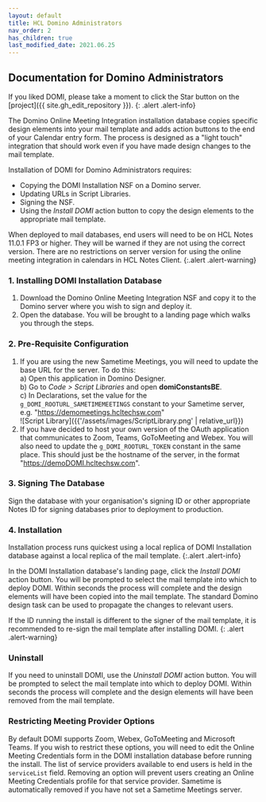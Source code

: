 ```yaml
---
layout: default
title: HCL Domino Administrators
nav_order: 2
has_children: true
last_modified_date: 2021.06.25
---
```


## Documentation for Domino Administrators

If you liked DOMI, please take a moment to click the Star button on the [project]({{ site.gh_edit_repository }}).
{: .alert .alert-info}

The Domino Online Meeting Integration installation database copies specific design elements into your mail template and adds action buttons to the end of your Calendar entry form. The process is designed as a "light touch" integration that should work even if you have made design changes to the mail template.

Installation of DOMI for Domino Administrators requires:  
- Copying the DOMI Installation NSF on a Domino server.  
- Updating URLs in Script Libraries.  
- Signing the NSF.  
- Using the *Install DOMI* action button to copy the design elements to the appropriate mail template.

When deployed to mail databases, end users will need to be on HCL Notes 11.0.1 FP3 or higher. They will be warned if they are not using the correct version. There are no restrictions on server version for using the online meeting integration in calendars in HCL Notes Client.
{:.alert .alert-warning}

### 1. Installing DOMI Installation Database

1. Download the Domino Online Meeting Integration NSF and copy it to the Domino server where you wish to sign and deploy it.  
2. Open the database. You will be brought to a landing page which walks you through the steps.  

### 2. Pre-Requisite Configuration

1. If you are using the new Sametime Meetings, you will need to update the base URL for the server. To do this:  
    a) Open this application in Domino Designer.  
    b) Go to *Code > Script Libraries* and open **domiConstantsBE**.  
    c) In Declarations, set the value for the `g_DOMI_ROOTURL_SAMETIMEMEETINGS` constant to your Sametime server, e.g. "https://demomeetings.hcltechsw.com"  
    ![Script Library]({{'/assets/images/ScriptLibrary.png' | relative_url}})
2. If you have decided to host your own version of the OAuth application that communicates to Zoom, Teams, GoToMeeting and Webex. You will also need to update the `g_DOMI_ROOTURL_TOKEN` constant in the same place. This should just be the hostname of the server, in the format "https://demoDOMI.hcltechsw.com".

### 3. Signing The Database

Sign the database with your organisation's signing ID or other appropriate Notes ID for signing databases prior to deployment to production.

### 4. Installation

Installation process runs quickest using a local replica of DOMI Installation database against a local replica of the mail template.
{:.alert .alert-info}

In the DOMI Installation database's landing page, click the *Install DOMI* action button. You will be prompted to select the mail template into which to deploy DOMI. Within seconds the process will complete and the design elements will have been copied into the mail template. The standard Domino design task can be used to propagate the changes to relevant users.

If the ID running the install is different to the signer of the mail template, it is recommended to re-sign the mail template after installing DOMI.
{: .alert .alert-warning}

### Uninstall

If you need to uninstall DOMI, use the *Uninstall DOMI* action button. You will be prompted to select the mail template into which to deploy DOMI. Within seconds the process will complete and the design elements will have been removed from the mail template.

### Restricting Meeting Provider Options

By default DOMI supports Zoom, Webex, GoToMeeting and Microsoft Teams. If you wish to restrict these options, you will need to edit the Online Meeting Credentials form in the DOMI installation database before running the install. The list of service providers available to end users is held in the `serviceList` field. Removing an option will prevent users creating an Online Meeting Credentials profile for that service provider. Sametime is automatically removed if you have not set a Sametime Meetings server.